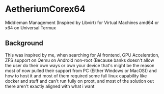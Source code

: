 # AetheriumCorex64
Middleman Management (Inspired by Libvirt) for Virtual Machines amd64 or x64 on Universal Termux

## Background
This was inspired by me, when searching for AI frontend, GPU Acceleration, ZFS support on Qemu on Android non-root (Because banks doesn't allow the user do their own ways or own your device that's might be the reason most of now pulled their support from PC (Either Windows or MacOS)) and how to host it and most of them required some full linux capability like docker and stuff and can't run fully on proot, and most of the solution out there aren't exactly aligned with what i want
